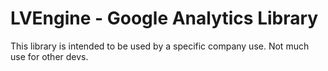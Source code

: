 LVEngine - Google Analytics Library
===
This library is intended to be used by a specific company use.
Not much use for other devs.